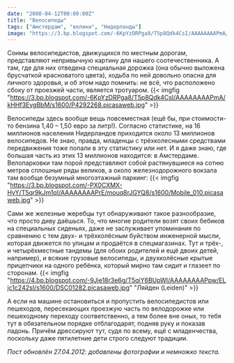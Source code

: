 ```yaml
---
date: "2008-04-12T00:00:00Z"
title: "Велосипеды"
tags: ["Амстердам", "велики", "Нидерланды"]
image: "https://3.bp.blogspot.com/-6KpYzDRPga8/T5p8Qdk4CsI/AAAAAAAAPmA/kHHf3EvgBbM/s1600/P4292268.picasaweb.jpg"
---
```


Сонмы велосипедистов, движущихся по местным дорогам, представляют непривычную картину для нашего соотечественника. А там, где для них отведена специальная дорожка (она обычно выложена брусчаткой красноватого цвета), ходьба по ней довольно опасна для личного здоровья, и об этом надо помнить: не всё, что расположено сбоку от проезжей части, является тротуаром.
{{< imgfig "https://3.bp.blogspot.com/-6KpYzDRPga8/T5p8Qdk4CsI/AAAAAAAAPmA/kHHf3EvgBbM/s1600/P4292268.picasaweb.jpg" >}}

<!--more-->

Велосипеды здесь вообще вещь повсеместная (ещё бы, при стоимости-то бензина 1,40 – 1,50 евро за литр!). Согласно статистике, на 16 миллионов населения Нидерландов приходится около 13 миллионов велосипедов. Не знаю, правда, младенцы с трёхколесными средствами передвижения тоже попали в эту статистику или нет. И я даже знаю, где большая часть из этих 13 миллионов находится: в Амстердаме. Велопарковки там порой представляют собой растянувшиеся на сотню метров сплошные ряды великов, а около железнодорожного вокзала там вообще безумный многоэтажный паркинг:
{{< imgfig "https://3.bp.blogspot.com/-PX0CXMX-HyY/T5qr9kJm1qI/AAAAAAAAPrE/mouq8rJGYQ8/s1600/Mobile_010.picasaweb.jpg" >}}

Сами же железные жеребцы тут обнаруживают такое разнообразие, что просто диву даёшься. То, что многие родители возят своих бебиков на специальных сиденьях, даже не заслуживает упоминания по сравнению с тем двух- и трёхколёсным буйством инженерной мысли, которая движется по улицам и продаётся в спецмагазинах. Тут и трёх-, и четырёхместные тандемы (для обоих родителей и ещё двоих детей, например), и всякие грузовые велосипеды, и двухколёсные крытые прицепчики на одного ребёнка, который мирно там сидит и глазеет по сторонам.
{{< imgfig "https://4.bp.blogspot.com/-9Jje18r3e6g/T5qiY6BUpWI/AAAAAAAAPpw/ELjc1c242sI/s1600/DSC01282.picasaweb.jpg" "Ляйден (Leiden)" >}}

А если на машине остановиться и пропустить велосипедистов или пешеходов, пересекающих проезжую часть по велодорожке или пешеходному переходу соответственно, а тем более вне оных, то тебя тут в обязательном порядке отблагодарят, подняв руку и показав ладонь. Причём дрессируют тут, судя по всему, ещё с младенчества, поскольку даже пятилетние дети строго следуют традиции.

*Пост обновлён 27.04.2012: добавлены фотографии и немножко текста.*
